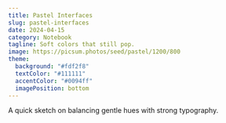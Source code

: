 ```yaml
---
title: Pastel Interfaces
slug: pastel-interfaces
date: 2024-04-15
category: Notebook
tagline: Soft colors that still pop.
image: https://picsum.photos/seed/pastel/1200/800
theme:
  background: "#fdf2f8"
  textColor: "#111111"
  accentColor: "#0094ff"
  imagePosition: bottom
---
```

A quick sketch on balancing gentle hues with strong typography.
